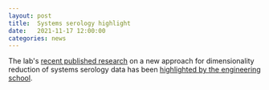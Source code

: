 ```yaml
---
layout: post
title:  Systems serology highlight
date:   2021-11-17 12:00:00
categories: news
---
```

The lab's [recent published research](https://doi.org/10.15252/msb.202110243) on a new approach for dimensionality reduction of systems serology data has been [highlighted by the engineering school](https://samueli.ucla.edu/ucla-researchers-develop-improved-computational-model-to-analyze-antibody-patterns/).
